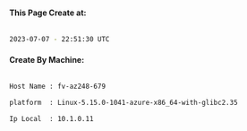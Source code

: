 
   
#### This Page Create at:

```bash

2023-07-07 - 22:51:30 UTC

```

#### Create By Machine:

```bash

Host Name : fv-az248-679

platform  : Linux-5.15.0-1041-azure-x86_64-with-glibc2.35

Ip Local  : 10.1.0.11

```

